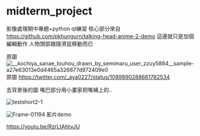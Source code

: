 # midterm_project
影像處理期中專題+python qt練習
核心部分來自<https://github.com/pkhungurn/talking-head-anime-2-demo>
這邊就只是加個編輯動作 人物頭部跟隨滑鼠移動而已 

原圖
![__kochiya_sanae_touhou_drawn_by_semimaru_user_zzuy5884__sample-a27e63013e0d4465a326677d972409e0](https://github.com/ga544523/midterm_project/assets/60171274/66cc9b79-4930-4e17-9a52-46d3b092393c)
原圖
<https://twitter.com/_aya0227/status/1089890288661782534>

去背景後的圖 嘴巴部分用小畫家把嘴補上的..

![testshort2-1](https://github.com/ga544523/midterm_project/assets/60171274/5463b8b3-f33b-4b62-becc-25e433885a21)





![Frame-01194](https://github.com/ga544523/midterm_project/assets/60171274/6f83fa13-ae40-469a-9fcb-b50029ac0145)
影片demo


https://youtu.be/RzrLtAhtvJU


